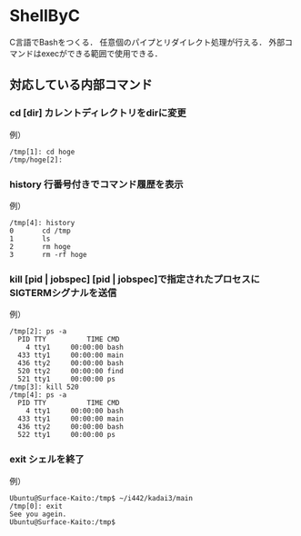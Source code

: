 # ShellByC
C言語でBashをつくる．
 任意個のパイプとリダイレクト処理が行える．
 外部コマンドはexecができる範囲で使用できる．

## 対応している内部コマンド
### cd [dir]	カレントディレクトリをdirに変更
例）
```bash:sample
/tmp[1]: cd hoge
/tmp/hoge[2]:
```
### history	行番号付きでコマンド履歴を表示
例）
```bash:sample
/tmp[4]: history
0       cd /tmp
1       ls
2       rm hoge
3       rm -rf hoge
```
### kill [pid | jobspec]	[pid | jobspec]で指定されたプロセスにSIGTERMシグナルを送信
例）
```bash:sample
/tmp[2]: ps -a
  PID TTY          TIME CMD
    4 tty1     00:00:00 bash
  433 tty1     00:00:00 main
  436 tty2     00:00:00 bash
  520 tty2     00:00:00 find
  521 tty1     00:00:00 ps
/tmp[3]: kill 520
/tmp[4]: ps -a
  PID TTY          TIME CMD
    4 tty1     00:00:00 bash
  433 tty1     00:00:00 main
  436 tty2     00:00:00 bash
  522 tty1     00:00:00 ps
```
### exit	シェルを終了
例）
```bash:sample
Ubuntu@Surface-Kaito:/tmp$ ~/i442/kadai3/main
/tmp[0]: exit
See you agein.
Ubuntu@Surface-Kaito:/tmp$
```
